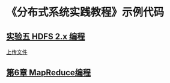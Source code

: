 # 《分布式系统实践教程》示例代码

## [实验五 HDFS 2.x 编程](HDFSFileDemo)

[上传文件](HDFSFileDemo/src/main/java/cn/edu/ecnu/hdfs/example/java/fileup)

## [第6章 MapReduce编程](MapReduceDemo)
